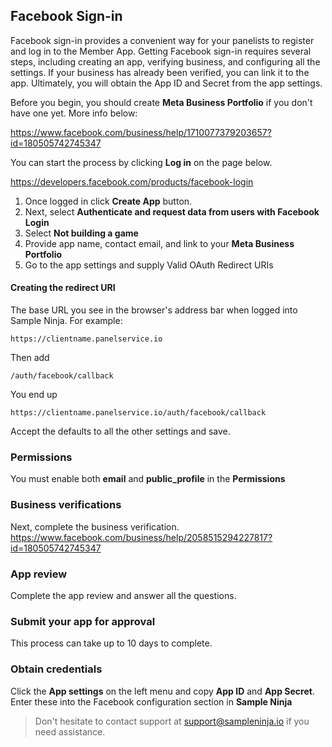 ## Facebook Sign-in

Facebook sign-in provides a convenient way for your panelists to register and log in to the Member App. Getting Facebook sign-in requires several steps, including creating an app, verifying business, and configuring all the settings. If your business has already been verified, you can link it to the app. Ultimately, you will obtain the App ID and Secret from the app settings. 

Before you begin, you should create **Meta Business Portfolio** if you don't have one yet. More info below:

https://www.facebook.com/business/help/1710077379203657?id=180505742745347

You can start the process by clicking **Log in** on the page below.

https://developers.facebook.com/products/facebook-login

1) Once logged in click **Create App** button.
2) Next, select **Authenticate and request data from users with Facebook Login**
3) Select **Not building a game**
4) Provide app name, contact email, and link to your **Meta Business Portfolio**
5) Go to the app settings and supply Valid OAuth Redirect URIs

#### Creating the redirect URI

The base URL you see in the browser's address bar when logged into Sample Ninja. For example:
```
https://clientname.panelservice.io
```
Then add
```
/auth/facebook/callback
```
You end up 
```
https://clientname.panelservice.io/auth/facebook/callback
```
Accept the defaults to all the other settings and save.

### Permissions
You must enable both **email** and **public_profile** in the **Permissions**

### Business verifications
Next, complete the business verification.
https://www.facebook.com/business/help/2058515294227817?id=180505742745347

### App review
Complete the app review and answer all the questions.

### Submit your app for approval
This process can take up to 10 days to complete.

### Obtain credentials
Click the **App settings** on the left menu and copy **App ID** and **App Secret**. Enter these into the Facebook configuration section in **Sample Ninja**

> Don't hesitate to contact support at support@sampleninja.io if you need assistance.
